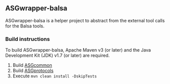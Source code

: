 ASGwrapper-balsa
---------------------

ASGwrapper-balsa is a helper project to abstract from the external tool calls for the Balsa tools.

### Build instructions ###

To build ASGwrapper-balsa, Apache Maven v3 (or later) and the Java Development Kit (JDK) v1.7 (or later) are required.

1. Build [ASGcommon](https://github.com/hpiasg/asgcommon)
2. Build [ASGprotocols](https://github.com/hpiasg/asgprotocols)
3. Execute `mvn clean install -DskipTests`